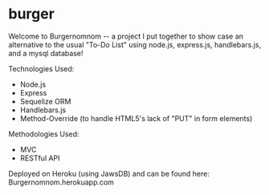 # burger

Welcome to Burgernomnom -- a project I put together to show case an alternative to the usual "To-Do List" using node.js, express.js, handlebars.js, and a mysql database!

Technologies Used:
- Node.js
- Express
- Sequelize ORM
- Handlebars.js
- Method-Override (to handle HTML5's lack of "PUT" in form elements)

Methodologies Used:
- MVC
- RESTful API 

Deployed on Heroku (using JawsDB) and can be found here: Burgernomnom.herokuapp.com